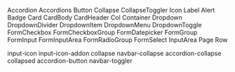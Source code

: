 Accordion
Accordions
Button
Collapse
CollapseToggler
Icon
Label
Alert
Badge
Card
CardBody
CardHeader
Col
Container
Dropdown
DropdownDivider
DropdownItem
DropdownMenu
DropdownToggle
FormCheckbox
FormCheckboxGroup
FormDatepicker
FormGroup
FormInput
FormInputArea
FormRadioGroup
FormSelect
InputArea
Page
Row

input-icon
input-icon-addon
collapse
navbar-collapse
accordion-collapse
collapsed
accordion-button
navbar-toggler
